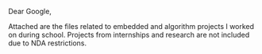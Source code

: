Dear Google,

Attached are the files related to embedded and algorithm projects I worked on during school. Projects from internships and research are not included due to NDA restrictions.
